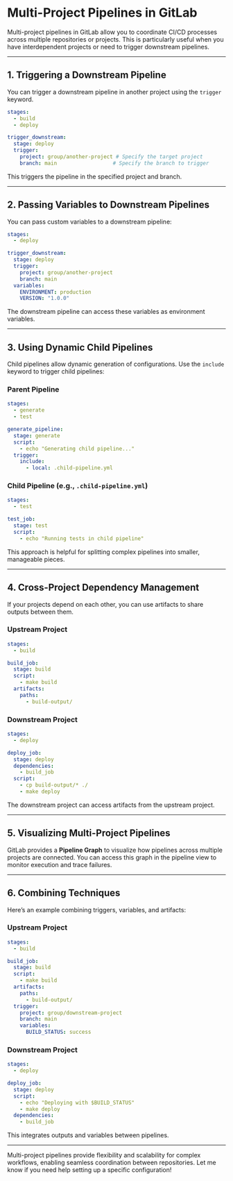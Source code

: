 # Multi-Project Pipelines in GitLab

Multi-project pipelines in GitLab allow you to coordinate CI/CD processes across multiple repositories or projects. This is particularly useful when you have interdependent projects or need to trigger downstream pipelines.

---

## **1. Triggering a Downstream Pipeline**
You can trigger a downstream pipeline in another project using the `trigger` keyword.

```yaml
stages:
  - build
  - deploy

trigger_downstream:
  stage: deploy
  trigger:
    project: group/another-project # Specify the target project
    branch: main                  # Specify the branch to trigger
```

This triggers the pipeline in the specified project and branch.

---

## **2. Passing Variables to Downstream Pipelines**
You can pass custom variables to a downstream pipeline:

```yaml
stages:
  - deploy

trigger_downstream:
  stage: deploy
  trigger:
    project: group/another-project
    branch: main
  variables:
    ENVIRONMENT: production
    VERSION: "1.0.0"
```

The downstream pipeline can access these variables as environment variables.

---

## **3. Using Dynamic Child Pipelines**
Child pipelines allow dynamic generation of configurations. Use the `include` keyword to trigger child pipelines:

### Parent Pipeline
```yaml
stages:
  - generate
  - test

generate_pipeline:
  stage: generate
  script:
    - echo "Generating child pipeline..."
  trigger:
    include:
      - local: .child-pipeline.yml
```

### Child Pipeline (e.g., `.child-pipeline.yml`)
```yaml
stages:
  - test

test_job:
  stage: test
  script:
    - echo "Running tests in child pipeline"
```

This approach is helpful for splitting complex pipelines into smaller, manageable pieces.

---

## **4. Cross-Project Dependency Management**
If your projects depend on each other, you can use artifacts to share outputs between them.

### Upstream Project
```yaml
stages:
  - build

build_job:
  stage: build
  script:
    - make build
  artifacts:
    paths:
      - build-output/
```

### Downstream Project
```yaml
stages:
  - deploy

deploy_job:
  stage: deploy
  dependencies:
    - build_job
  script:
    - cp build-output/* ./
    - make deploy
```

The downstream project can access artifacts from the upstream project.

---

## **5. Visualizing Multi-Project Pipelines**
GitLab provides a **Pipeline Graph** to visualize how pipelines across multiple projects are connected. You can access this graph in the pipeline view to monitor execution and trace failures.

---

## **6. Combining Techniques**
Here’s an example combining triggers, variables, and artifacts:

### Upstream Project
```yaml
stages:
  - build

build_job:
  stage: build
  script:
    - make build
  artifacts:
    paths:
      - build-output/
  trigger:
    project: group/downstream-project
    branch: main
    variables:
      BUILD_STATUS: success
```

### Downstream Project
```yaml
stages:
  - deploy

deploy_job:
  stage: deploy
  script:
    - echo "Deploying with $BUILD_STATUS"
    - make deploy
  dependencies:
    - build_job
```

This integrates outputs and variables between pipelines.

---

Multi-project pipelines provide flexibility and scalability for complex workflows, enabling seamless coordination between repositories. Let me know if you need help setting up a specific configuration!

